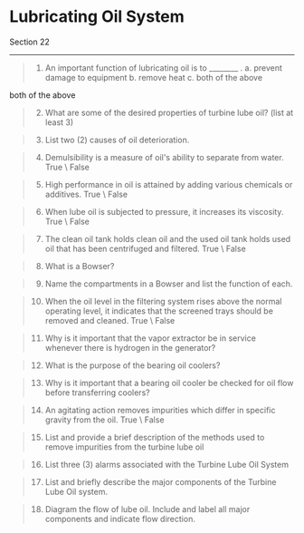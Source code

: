 # Lubricating Oil System
Section 22

---

>1. An important function of lubricating oil is to ________ .
>a. prevent damage to equipment
>b. remove heat
>c. both of the above

both of the above

>2. What are some of the desired properties of turbine lube oil? (list at least 3)

>3. List two (2) causes of oil deterioration.

>4. Demulsibility is a measure of oil's ability to separate from water. True \ False

>5. High performance in oil is attained by adding various chemicals or additives. True \ False

>6. When lube oil is subjected to pressure, it increases its viscosity. True \ False

>7. The clean oil tank holds clean oil and the used oil tank holds used oil that has been centrifuged and filtered. True \ False

>8. What is a Bowser?

>9. Name the compartments in a Bowser and list the function of each.

>10. When the oil level in the filtering system rises above the normal operating level, it indicates that the screened trays should be removed and cleaned. True \ False

>11. Why is it important that the vapor extractor be in service whenever there is hydrogen in the generator?

>12. What is the purpose of the bearing oil coolers? 

>13. Why is it important that a bearing oil cooler be checked for oil flow before transferring coolers? 

>14. An agitating action removes impurities which differ in specific gravity from the oil. 
>True \ False

>15. List and provide a brief description of the methods used to remove impurities from the turbine lube oil

>16. List three (3) alarms associated with the Turbine Lube Oil System

>17. List and briefly describe the major components of the Turbine Lube Oil system.

>18. Diagram the flow of lube oil. Include and label all major components and indicate flow direction.
